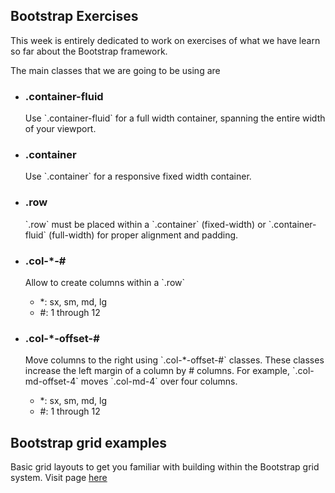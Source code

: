 ## Bootstrap Exercises

This week is entirely dedicated to work on exercises of what we have learn so far about the Bootstrap framework.

The main classes that we are going to be using are
<ul>
    <li>
        <h3>.container-fluid</h3>
        <p>Use `.container-fluid` for a full width container, spanning the entire width of your viewport.</p>
    </li>
    <li>
        <h3>.container</h3>
        <p>Use `.container` for a responsive fixed width container.</p>
    </li>
    <li>
        <h3>.row</h3>
        <p>`.row` must be placed within a `.container` (fixed-width) or `.container-fluid` (full-width) for proper alignment and padding.</p>
    </li>
    <li>
        <h3>.col-*-#</h3>
        <p>Allow to create columns within a `.row`</p>
        <ul>
            <li>*: sx, sm, md, lg</li>
            <li>#: 1 through 12</li>
        </ul>
    </li>
    <li>
        <h3>.col-*-offset-#</h3>
        <p>Move columns to the right using `.col-*-offset-#` classes. These classes increase the left margin of a column by # columns. For example, `.col-md-offset-4` moves `.col-md-4` over four columns.</p>
        <ul>
            <li>*: sx, sm, md, lg</li>
            <li>#: 1 through 12</li>
        </ul>
    </li>
</ul>

## Bootstrap grid examples
Basic grid layouts to get you familiar with building within the Bootstrap grid system. Visit page [here](http://getbootstrap.com/examples/grid/)